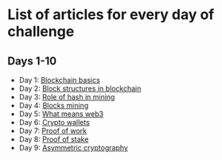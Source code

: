 # List of articles for every day of challenge

## Days 1-10
- Day 1: [Blockchain basics](https://medium.com/@hernackikacper/blockchain-basics-a59c914f87c1)
- Day 2: [Block structures in blockchain](https://medium.com/@hernackikacper/block-structures-in-the-blockchain-c9fa6a684928)
- Day 3: [Role of hash in mining](https://medium.com/@hernackikacper/role-of-hash-in-blockchain-763dd1db70f8)
- Day 4: [Blocks mining](https://medium.com/@hernackikacper/how-blocks-are-mined-in-blockchain-8a01c48d27d5)
- Day 5: [What means web3](https://medium.com/@hernackikacper/what-does-exactly-mean-web3-term-244face23e80)
- Day 6: [Crypto wallets](https://medium.com/@hernackikacper/crypto-wallets-the-gate-for-web3-9b50e5e72911)
- Day 7: [Proof of work](https://medium.com/@hernackikacper/proof-of-work-ee42270a40b9)
- Day 8: [Proof of stake](https://medium.com/@hernackikacper/proof-of-stake-c88a264846ec)
- Day 9: [Asymmetric cryptography](https://medium.com/@hernackikacper/asymmetric-cryptography-how-did-it-impact-on-blockchain-4d4bf6c19562)